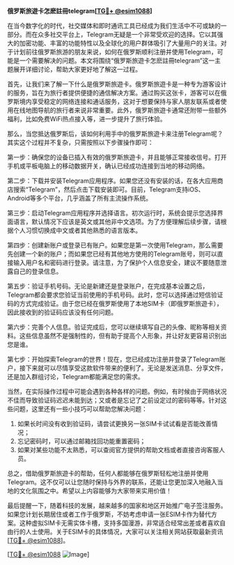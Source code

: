 **俄罗斯旅遊卡怎麽註冊telegram[[TG💪+ @esim1088](https://t.me/s/esim1088)]**

在当今数字化的时代，社交媒体和即时通讯工具已经成为我们生活中不可或缺的一部分。而在众多社交平台上，Telegram无疑是一个非常受欢迎的选择。它以其强大的加密功能、丰富的功能特性以及全球化的用户群体吸引了大量用户的关注。对于计划前往俄罗斯旅游的朋友来说，如何在俄罗斯顺利注册并使用Telegram，可能是一个需要解决的问题。本文将围绕“俄罗斯旅遊卡怎麽註冊telegram”这一主题展开详细讨论，帮助大家更好地了解这一过程。

首先，让我们来了解一下什么是俄罗斯旅遊卡。俄罗斯旅遊卡是一种专为游客设计的服务，旨在为旅行者提供便捷的通信解决方案。通过购买这张卡，游客可以在俄罗斯境内享受稳定的网络连接和通话服务，这对于想要保持与家人朋友联系或者使用在线地图导航的旅行者来说非常重要。此外，俄罗斯旅遊卡通常还附带一些额外福利，比如免费WiFi热点接入等，进一步提升了旅行体验。

那么，当您抵达俄罗斯后，该如何利用手中的俄罗斯旅遊卡来注册Telegram呢？其实这个过程并不复杂，只需按照以下步骤操作即可：

第一步：确保您的设备已插入有效的俄罗斯旅遊卡，并且能够正常接收信号。打开手机或平板电脑上的移动数据开关，确认已经成功连接到当地的移动网络。

第二步：下载并安装Telegram应用程序。如果您还没有安装的话，在各大应用商店搜索“Telegram”，然后点击下载安装即可。目前，Telegram支持iOS、Android等多个平台，几乎涵盖了所有主流操作系统。

第三步：启动Telegram应用程序并选择语言。初次运行时，系统会提示您选择界面语言，默认情况下应该是英文或其他非中文选项。为了方便理解后续步骤，请根据个人习惯切换成中文或者其他熟悉的语言版本。

第四步：创建新账户或登录已有账户。如果您是第一次使用Telegram，那么需要先创建一个新的账户；而如果您已经有其他地方使用的Telegram账号，则可以直接输入用户名和密码进行登录。请注意，为了保护个人信息安全，建议不要随意泄露自己的登录信息。

第五步：验证手机号码。无论是新建还是登录账户，在完成基本设置之后，Telegram都会要求您验证当前使用的手机号码。此时，您可以选择通过短信验证码的方式完成验证。由于您已经在俄罗斯使用了本地SIM卡（即俄罗斯旅遊卡），因此接收到的验证码应该没有任何问题。

第六步：完善个人信息。验证完成后，您可以继续填写自己的头像、昵称等相关资料。这些信息虽然不是强制性的，但有助于提高个人形象，并让好友更容易识别出您是谁。

第七步：开始探索Telegram的世界！现在，您已经成功注册并登录了Telegram账户，接下来就可以尽情享受这款软件带来的便利了。无论是发送消息、分享文件，还是加入群组讨论，Telegram都能满足您的需求。

当然，在实际操作过程中可能会遇到各种各样的问题。例如，有时候由于网络状况不佳而导致验证码迟迟未能到达；又或者是忘记了之前设定过的密码等等。针对这些问题，这里还有一些小技巧可以帮助您解决问题：

1. 如果长时间没有收到验证码，请尝试更换另一张SIM卡试试看是否能改善情况；
2. 忘记密码时，可以通过邮箱找回功能重置密码；
3. 如果对某些功能不太熟悉，可以查阅官方提供的帮助文档或者直接咨询客服人员。

总之，借助俄罗斯旅遊卡的帮助，任何人都能够在俄罗斯轻松地注册并使用Telegram。这不仅可以让您随时保持与外界的联系，还能让您更加深入地融入当地的文化氛围之中。希望以上内容能够为大家带来实用价值！

最后提醒一下，随着科技的发展，越来越多的国家和地区开始推广电子签注服务。如果您计划长期居住或者工作于俄罗斯，不妨考虑申请一张ESIM卡作为替代方案。这种虚拟SIM卡无需实体卡槽，支持多国漫游，非常适合经常出差或者喜欢自由行的人士使用。关于ESIM卡的具体情况，大家可以关注相关网站获取最新资讯[[TG💪+ @esim1088](https://t.me/s/esim1088)]。

[[TG💪+ @esim1088](https://t.me/s/esim1088) ![Image](https://i.postimg.cc/4NQfJmqS/Snipaste-2025-05-13-00-14-12.png)]